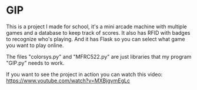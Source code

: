 # GIP
This is a project I made for school, it's a mini arcade machine with multiple games and a database to keep track of scores. It also has RFID with badges to recognize who's playing. And it has Flask so you can select what game you want to play online.

The files "colorsys.py" and "MFRC522.py" are just libraries that my program "GIP.py" needs to work.

If you want to see the project in action you can watch this video: https://www.youtube.com/watch?v=MXBjgymEgLc
